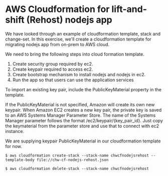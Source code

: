 # AWS Cloudformation for lift-and-shift (Rehost) nodejs app 
We have looked through an example of cloudformation template, stack and change-set.  In this exercise, we'll create a cloudformation template for migrating nodejs app from on-prem to AWS cloud.

We need to bring the following steps into cloud formation template.
1. Create security group required by ec2.
2. Create keypair required to access ec2.
3. Create bootstrap mechanism to install nodejs and nodejs in ec2.
4. Run the app so that users can use the application services

To import an existing key pair, include the PublicKeyMaterial property in the template.

If the PublicKeyMaterial is not specified, Amazon will create its own new keypair. When Amazon EC2 creates a new key pair, the private key is saved to an AWS Systems Manager Parameter Store. The name of the Systems Manager parameter follows the format /ec2/keypair/{key_pair_id}. Just copy the keymaterial from the parameter store and use that to connect with ec2 instance.

We are supplying keypair PublicKeyMaterial in our cloudformation template for now.
```
$ aws cloudformation create-stack --stack-name chwcfnodejsrehost --template-body file://chw-cf-nodejs-rehost.json 

$ aws cloudformation delete-stack --stack-name chwcfnodejsrehost 
```